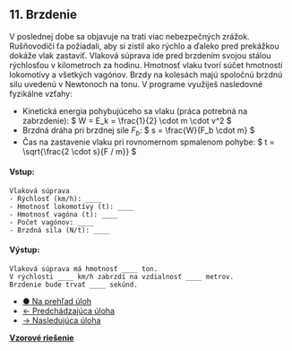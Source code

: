 ## 11. Brzdenie
V poslednej dobe sa objavuje na trati viac nebezpečných zrážok. Rušňovodiči ťa požiadali, aby si zistil ako rýchlo a ďaleko pred prekážkou dokáže vlak zastaviť. Vlaková súprava ide pred brzdením svojou stálou rýchlosťou v kilometroch za hodinu. Hmotnosť vlaku tvorí súčet hmotností lokomotívy a všetkých vagónov. Brzdy na kolesách majú spoločnú brzdnú silu uvedenú v Newtonoch na tonu. V programe využiješ nasledovné fyzikálne vzťahy:
- Kinetická energia pohybujúceho sa vlaku (práca potrebná na zabrzdenie): $ W = E_k = \frac{1}{2} \cdot m \cdot v^2 $
- Brzdná dráha pri brzdnej sile $F_b$: $ s = \frac{W}{F_b \cdot m} $
- Čas na zastavenie vlaku pri rovnomernom spmalenom pohybe: $ t = \sqrt{\frac{2 \cdot s}{F / m}} $

#### Vstup:
```
Vlaková súprava
- Rýchlosť (km/h): ____
- Hmotnosť lokomotívy (t): ____
- Hmotnosť vagóna (t): ____
- Počet vagónov: ____
- Brzdná sila (N/t): ____
```

#### Výstup:
```
Vlaková súprava má hmotnosť ____ ton.
V rýchlosti ____ km/h zabrzdí na vzdialnosť ____ metrov.
Brzdenie bude trvať ____ sekúnd.
```

- [&#9679; Na prehľad úloh](/zbierka-uloh.html)
- [&larr; Predchádzajúca úloha](/coding/beginner/1-chapter/10.html)
- [&rarr; Nasledujúca úloha](/coding/beginner/1-chapter/11.html)

[**Vzorové riešenie**](/coding/beginner/1-chapter/11-solve.html)

